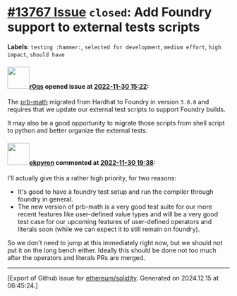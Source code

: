 # [\#13767 Issue](https://github.com/ethereum/solidity/issues/13767) `closed`: Add Foundry support to external tests scripts
**Labels**: `testing :hammer:`, `selected for development`, `medium effort`, `high impact`, `should have`


#### <img src="https://avatars.githubusercontent.com/u/457348?u=e02c93e6d98c1154952140a8d5af50d9d5ca59c9&v=4" width="50">[r0qs](https://github.com/r0qs) opened issue at [2022-11-30 15:22](https://github.com/ethereum/solidity/issues/13767):

The [prb-math](https://github.com/paulrberg/prb-math/releases) migrated from Hardhat to Foundry in version `3.0.0` and requires that we update our external test scripts to support Foundry builds.

It may also be a good opportunity to migrate those scripts from shell script to python and better organize the external tests.

#### <img src="https://avatars.githubusercontent.com/u/1347491?v=4" width="50">[ekpyron](https://github.com/ekpyron) commented at [2022-11-30 19:38](https://github.com/ethereum/solidity/issues/13767#issuecomment-1332653094):

I'll actually give this a rather high priority, for two reasons:
- It's good to have a foundry test setup and run the compiler through foundry in general.
- The new version of prb-math is a very good test suite for our more recent features like user-defined value types and will be a very good test case for our upcoming features of user-defined operators and literals soon (while we can expect it to still remain on foundry).

So we don't need to jump at this immediately right now, but we should not put it on the long bench either. Ideally this should be done not too much after the operators and literals PRs are merged.


-------------------------------------------------------------------------------



[Export of Github issue for [ethereum/solidity](https://github.com/ethereum/solidity). Generated on 2024.12.15 at 06:45:24.]
